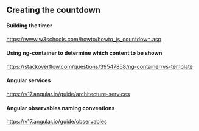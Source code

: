 ## Creating the countdown

#### Building the timer

https://www.w3schools.com/howto/howto_js_countdown.asp

#### Using ng-container to determine which content to be shown

https://stackoverflow.com/questions/39547858/ng-container-vs-template

#### Angular services

https://v17.angular.io/guide/architecture-services

#### Angular observables naming conventions

https://v17.angular.io/guide/observables
